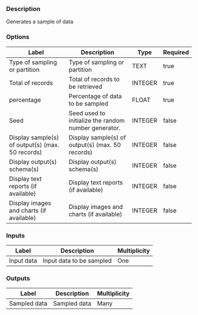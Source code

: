 ###  Description
Generates a sample of data
###  Options
| Label | Description | Type | Required |
|---|---|---|---|
| Type of sampling or partition | Type of sampling or partition | TEXT | true |
| Total of records | Total of records to be retrieved | INTEGER | true |
| percentage | Percentage of data to be sampled | FLOAT | true |
| Seed | Seed used to initialize the random number generator. | INTEGER | false |
| Display sample(s) of output(s) (max. 50 records) | Display sample(s) of output(s) (max. 50 records) | INTEGER | false |
| Display output(s) schema(s) | Display output(s) schema(s) | INTEGER | false |
| Display text reports (if available) | Display text reports (if available) | INTEGER | false |
| Display images and charts (if available) | Display images and charts (if available) | INTEGER | false |
###  Inputs
| Label | Description | Multiplicity |
|---|---|---|
| Input data | Input data to be sampled | One |
###  Outputs
| Label | Description | Multiplicity |
|---|---|---|
| Sampled data | Sampled data | Many |
